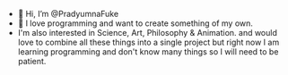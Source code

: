 - 👋 Hi, I’m @PradyumnaFuke
- 🧭 I love programming and want to create something of my own.
- I'm also interested in Science, Art, Philosophy & Animation. and would love to combine all these things into a single project but right now I am learning programming and don't know many things so I will need to be patient.
<!---
PradyumnaFuke/PradyumnaFuke is a ✨ special ✨ repository because its `README.md` (this file) appears on your GitHub profile.
You can click the Preview link to take a look at your changes.
--->
